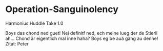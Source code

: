 # Operation-Sanguinolency
Harmonius Huddle Take 1.0

Boys das chond ned guet!
Nei definitf ned, ech meine lueg der de Stierli ah...
Chond är eigentlich mal inne haha?
Boys eg be auä gäng au denne!
Zitat: Peter 